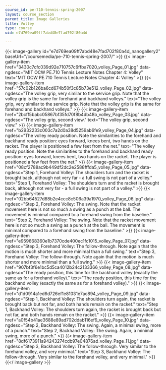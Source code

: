 ```yaml
---
course_id: pe-710-tennis-spring-2007
layout: course_section
parent_title: Image Galleries
title: Volley
type: course
uid: e7d769ea09ff7abd48e7fad702f80a4d

---
```


{{< image-gallery id="e7d769ea09ff7abd48e7fad702f80a4d_nanogallery2" baseUrl="/coursemedia/pe-710-tennis-spring-2007/" >}}
{{< image-gallery-item href="3430c7cfc039d92e710757c6ffba7020_volley_Page_01.jpg" data-ngdesc="MIT OCW PE.710 Tennis Lecture Notes Chapter 4: Volley" text="MIT OCW PE.710 Tennis Lecture Notes Chapter 4: Volley" >}}
{{< image-gallery-item href="57c02b126ba6cd674b50f3c85b73e512_volley_Page_02.jpg" data-ngdesc="The volley grip, very similar to the service grip. Note that the volley grip is the same for forehand and backhand volleys." text="The volley grip, very similar to the service grip. Note that the volley grip is the same for forehand and backhand volleys." >}}
{{< image-gallery-item href="2bcff5babc05867bf35fd70f8b4db48b_volley_Page_03.jpg" data-ngdesc="The volley grip, second view." text="The volley grip, second view." >}}
{{< image-gallery-item href="b2932233c003c7a2d0a38d5259ab6fe9_volley_Page_04.jpg" data-ngdesc="The volley ready position. Note the similarities to the forehand and backhand ready position: eyes forward, knees bent, two hands on the racket. The player is positioned a few feet from the net." text="The volley ready position. Note the similarities to the forehand and backhand ready position: eyes forward, knees bent, two hands on the racket. The player is positioned a few feet from the net." >}}
{{< image-gallery-item href="08cf2788ac9b449df2dc2e2588fffda5_volley_Page_05.jpg" data-ngdesc="Step 1, Forehand Volley: The shoulders turn and the racket is brought back, although not very far - a full swing is not part of a volley." text="Step 1, Forehand Volley: The shoulders turn and the racket is brought back, although not very far - a full swing is not part of a volley." >}}
{{< image-gallery-item href="02bb64527d88b2e4ccc8c506a39a1970_volley_Page_06.jpg" data-ngdesc="Step 2, Forehand Volley: The swing. Note that the racket movement here is not so much a swing as a punch at the ball. The movement is minimal compared to a forehand swing from the baseline." text="Step 2, Forehand Volley: The swing. Note that the racket movement here is not so much a swing as a punch at the ball. The movement is minimal compared to a forehand swing from the baseline." >}}
{{< image-gallery-item href="e959668360e1b7370cde400ec1fc1015_volley_Page_07.jpg" data-ngdesc="Step 3, Forehand Volley: The follow-through. Note again that the motion is much shorter and more minimal than a full swing." text="Step 3, Forehand Volley: The follow-through. Note again that the motion is much shorter and more minimal than a full swing." >}}
{{< image-gallery-item href="907bf3f6e1bc5d5ca4012b24c2133366_volley_Page_08.jpg" data-ngdesc="The ready position, this time for the backhand volley (exactly the same as for a forehand volley)." text="The ready position, this time for the backhand volley (exactly the same as for a forehand volley)." >}}
{{< image-gallery-item href="d1d0914a1ed6d726ef1e81031e7ac894_volley_Page_09.jpg" data-ngdesc="Step 1, Backhand Volley: The shoulders turn again, the racket is brought back but not far, and both hands remain on the racket." text="Step 1, Backhand Volley: The shoulders turn again, the racket is brought back but not far, and both hands remain on the racket." >}}
{{< image-gallery-item href="a0f54b41ae3688e89ad702ddab116ef9_volley_Page_10.jpg" data-ngdesc="Step 2, Backhand Volley: The swing. Again, a minimal swing, more of a punch." text="Step 2, Backhand Volley: The swing. Again, a minimal swing, more of a punch." >}}
{{< image-gallery-item href="8df6173911a94243274cdb97e04876ad_volley_Page_11.jpg" data-ngdesc="Step 3, Backhand Volley: The follow-through. Very similar to the forehand volley, and very minimal." text="Step 3, Backhand Volley: The follow-through. Very similar to the forehand volley, and very minimal." >}}
{{</ image-gallery >}}